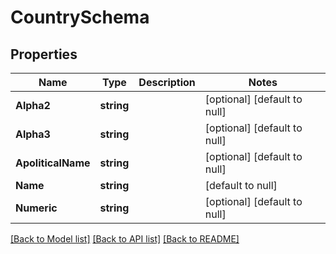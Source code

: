 # CountrySchema

## Properties
Name | Type | Description | Notes
------------ | ------------- | ------------- | -------------
**Alpha2** | **string** |  | [optional] [default to null]
**Alpha3** | **string** |  | [optional] [default to null]
**ApoliticalName** | **string** |  | [optional] [default to null]
**Name** | **string** |  | [default to null]
**Numeric** | **string** |  | [optional] [default to null]

[[Back to Model list]](../README.md#documentation-for-models) [[Back to API list]](../README.md#documentation-for-api-endpoints) [[Back to README]](../README.md)


